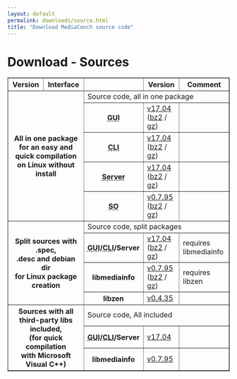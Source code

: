 ```yaml
---
layout: default
permalink: downloads/source.html
title: "Download MediaConch source code"
---
```


# Download - Sources

<section id="Sources"></section>

<table border="1">
<thead>
<tr class="table-header">
    <th>Version</th>
    <th>Interface</th>
    <th>&nbsp;</th>
    <th>Version</th>
    <th>Comment</th>
</tr>
</thead>
<tbody>

<tr>
    <th rowspan="5" colspan="2">All in one package<br /> for an easy and quick compilation<br /> on Linux without install</th>
    <td class="table-OS" colspan="3" id="AllInOne">Source code, all in one package</td>
</tr>
<tr>
    <th><abbr title="Graphical User Interface">GUI</abbr></th>
    <td><a href="//mediaarea.net/download/binary/mediaconch-gui/17.04/MediaConch_GUI_17.04_GNU_FromSource.tar.xz">v17.04</a> (<a href="//mediaarea.net/download/binary/mediaconch-gui/17.04/MediaConch_GUI_17.04_GNU_FromSource.tar.bz2">bz2</a> / <a href="//mediaarea.net/download/binary/mediaconch-gui/17.04/MediaConch_GUI_17.04_GNU_FromSource.tar.gz">gz</a>)</td>
    <td>&nbsp;</td>
</tr>
<tr>
    <th><abbr title="Command Line Interface">CLI</abbr></th>
    <td><a href="//mediaarea.net/download/binary/mediaconch/17.04/MediaConch_CLI_17.04_GNU_FromSource.tar.xz">v17.04</a> (<a href="//mediaarea.net/download/binary/mediaconch/17.04/MediaConch_CLI_17.04_GNU_FromSource.tar.bz2">bz2</a> / <a href="//mediaarea.net/download/binary/mediaconch/17.04/MediaConch_CLI_17.04_GNU_FromSource.tar.gz">gz</a>)</td>
    <td>&nbsp;</td>
</tr>
<tr>
    <th><abbr title="Server">Server</abbr></th>
    <td><a href="//mediaarea.net/download/binary/mediaconch-server/17.04/MediaConch_Server_17.04_GNU_FromSource.tar.xz">v17.04</a> (<a href="//mediaarea.net/download/binary/mediaconch-server/17.04/MediaConch_Server_17.04_GNU_FromSource.tar.bz2">bz2</a> / <a href="//mediaarea.net/download/binary/mediaconch-server/17.04/MediaConch_Server_17.04_GNU_FromSource.tar.gz">gz</a>)</td>
    <td>&nbsp;</td>
</tr>
<tr>
    <th><abbr title="Shared Object">SO</abbr></th>
    <td><a href="//mediaarea.net/download/binary/libmediainfo0/0.7.95/MediaInfo_DLL_0.7.95_GNU_FromSource.tar.xz">v0.7.95</a> (<a href="//mediaarea.net/download/binary/libmediainfo0/0.7.95/MediaInfo_DLL_0.7.95_GNU_FromSource.tar.bz2">bz2</a> / <a href="//mediaarea.net/download/binary/libmediainfo0/0.7.95/MediaInfo_DLL_0.7.95_GNU_FromSource.tar.gz">gz</a>)</td>
    <td>&nbsp;</td>
</tr>
<tr>
    <th rowspan="4" colspan="2">Split sources with .spec,<br />.desc and debian dir<br /> for Linux package creation</th>
    <td class="table-OS" colspan="3" id="Split">Source code, split packages</td>
</tr>
<tr>
    <th><abbr title="Graphical User Interface">GUI</abbr>/<abbr title="Command Line Interface">CLI</abbr>/Server</th>
    <td><a href="//mediaarea.net/download/source/mediaconch/17.04/mediaconch_17.04.tar.xz">v17.04</a> (<a href="//mediaarea.net/download/source/mediaconch/17.04/mediaconch_17.04.tar.bz2">bz2</a> / <a href="//mediaarea.net/download/source/mediaconch/17.04/mediaconch_17.04.tar.gz">gz</a>)</td>
    <td>requires libmediainfo</td>
</tr>
<tr>
    <th>libmediainfo</th>
    <td><a href="//mediaarea.net/download/source/libmediainfo/0.7.95/libmediainfo_0.7.95.tar.xz">v0.7.95</a> (<a href="//mediaarea.net/download/source/libmediainfo/0.7.95/libmediainfo_0.7.95.tar.bz2">bz2</a> / <a href="//mediaarea.net/download/source/libmediainfo/0.7.95/libmediainfo_0.7.95.tar.gz">gz</a>)</td>
    <td>requires libzen</td>
</tr>
<tr>
    <th>libzen</th>
    <td><a href="//mediaarea.net/download/source/libzen/0.4.35/libzen_0.4.35.tar.bz2">v0.4.35</a></td>
    <td>&nbsp;</td>
</tr>
<tr>
    <th rowspan="3" colspan="2">Sources with all<br />third-party libs included,<br />(for quick compilation<br />with Microsoft Visual C++)</th>
    <td class="table-OS" colspan="3" id="Split">Source code, All included</td>
</tr>
<tr>
    <th><abbr title="Graphical User Interface">GUI</abbr>/<abbr title="Command Line Interface">CLI</abbr>/Server</th>
    <td><a href="//mediaarea.net/download/source/mediaconch/17.04/mediaconch_17.04_AllInclusive.7z">v17.04</a></td>
    <td>&nbsp;</td>
</tr>
<tr>
    <th>libmediainfo</th>
    <td><a href="//mediaarea.net/download/source/libmediainfo/0.7.95/libmediainfo_0.7.95_AllInclusive.7z">v0.7.95</a></td>
    <td>&nbsp;</td>
</tr>

</tbody>
</table>
